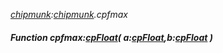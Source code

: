 _[chipmunk](../../modules/chipmunk/chipmunk-module.md):[chipmunk](../../modules/chipmunk/chipmunk-module.md).cpfmax_
##### Function cpfmax:[cpFloat](../../modules/chipmunk/chipmunk-cpfloat.md)( a:[cpFloat](../../modules/chipmunk/chipmunk-cpfloat.md),b:[cpFloat](../../modules/chipmunk/chipmunk-cpfloat.md) )
